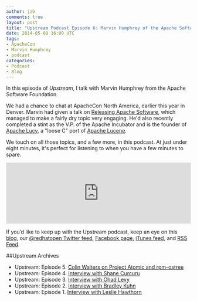 ```yaml
---
author: jzb
comments: true
layout: post
title: "Upstream Podcast Episode 6: Marvin Humphrey of the Apache Software Foundation"
date: 2014-05-08 16:09 UTC
tags:
- ApacheCon
- Marvin Humphrey
- podcast
categories:
- Podcast
- Blog
---
```

In this episode of *Upstream*, I talk with Marvin Humphrey from the Apache Software Foundation.  


We had a chance to chat at ApacheCon North America, earlier this year in Denver. Marvin had given a talk on [Releasing Apache Software](http://apacheconnorthamerica2014.sched.org/event/3a6199d909bbcbfa54b86f937522d184?iframe=no#.U2uyrXVdXKQ), which managed to make a fairly dry topic very engaging. He'd also recently completed a stint as the V.P. of the Apache Incubator and is the founder of [Apache Lucy](http://lucy.apache.org/), a "loose C" port of [Apache Lucene](http://lucene.apache.org/). 

We touch on all those topics, and a few more, in this podcast. At just under eight minutes, it's perfect for listening to when you have a few minutes to spare. 

<iframe width="100%" height="166" scrolling="no" frameborder="no" src="https://w.soundcloud.com/player/?url=https%3A//api.soundcloud.com/tracks/148525930&amp;color=ff5500&amp;auto_play=false&amp;hide_related=false&amp;show_artwork=true"></iframe>

If you’d like to keep up with the Upstream podcast, keep an eye on this [blog](/), our [@redhatopen Twitter feed](https://twitter.com/redhatopen), [Facebook page](https://www.facebook.com/redhatopen), [iTunes feed](itpc://upstream.jellycast.com/podcast/feed/2), and [RSS Feed](http://upstream.jellycast.com/podcast/feed/2).

##Upstream Archives

* Upstream: Episode 5. [Colin Walters on Project Atomic and rpm-ostree](/blog/2014/04/upstream-podcast-episode-5-colin-walters-on-project-atomic-and-rpm-ostree/)
* Upstream: Episode 4. [Interview with Shane Curcuru](/blog/2014/04/upstream-podcast-4/)
* Upstream: Episode 3. [Interview with Ohad Levy](/blog/2014/04/upstream-podcast-episode-3-ohad-levy-discusses-foreman-and-openstack/)
* Upstream: Episode 2. [Interview with Bradley Kuhn](/blog/2014/03/upstream-episode-2-interview-with-bradley-kuhn/)
* Upstream: Episode 1. [Interview with Leslie Hawthorn](/blog/2014/03/new-podcast-and-interview-with-leslie-hawthorn/)
